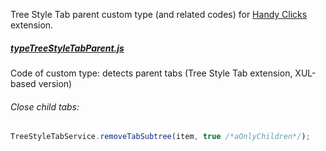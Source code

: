 Tree Style Tab parent custom type (and related codes) for <a href="https://github.com/Infocatcher/Handy_Clicks">Handy Clicks</a> extension.

##### <a href="typeTreeStyleTabParent.js">typeTreeStyleTabParent.js</a>
Code of custom type: detects parent tabs (Tree Style Tab extension, XUL-based version)

###### Close child tabs:
```js
TreeStyleTabService.removeTabSubtree(item, true /*aOnlyChildren*/);
```